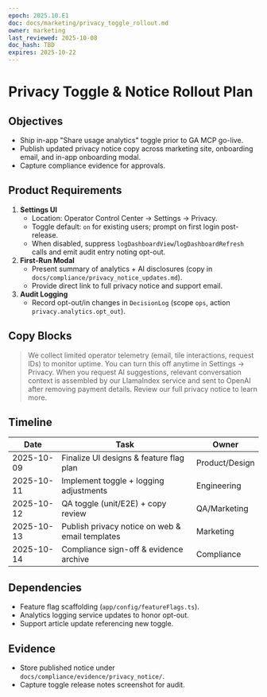 ```yaml
---
epoch: 2025.10.E1
doc: docs/marketing/privacy_toggle_rollout.md
owner: marketing
last_reviewed: 2025-10-08
doc_hash: TBD
expires: 2025-10-22
---
```

# Privacy Toggle & Notice Rollout Plan

## Objectives
- Ship in-app "Share usage analytics" toggle prior to GA MCP go-live.
- Publish updated privacy notice copy across marketing site, onboarding email, and in-app onboarding modal.
- Capture compliance evidence for approvals.

## Product Requirements
1. **Settings UI**
   - Location: Operator Control Center → Settings → Privacy.
   - Toggle default: `on` for existing users; prompt on first login post-release.
   - When disabled, suppress `logDashboardView`/`logDashboardRefresh` calls and emit audit entry noting opt-out.
2. **First-Run Modal**
   - Present summary of analytics + AI disclosures (copy in `docs/compliance/privacy_notice_updates.md`).
   - Provide direct link to full privacy notice and support email.
3. **Audit Logging**
   - Record opt-out/in changes in `DecisionLog` (scope `ops`, action `privacy.analytics.opt_out`).

## Copy Blocks
> We collect limited operator telemetry (email, tile interactions, request IDs) to monitor uptime. You can turn this off anytime in Settings → Privacy. When you request AI suggestions, relevant conversation context is assembled by our LlamaIndex service and sent to OpenAI after removing payment details. Review our full privacy notice to learn more.

## Timeline
| Date | Task | Owner |
| --- | --- | --- |
| 2025-10-09 | Finalize UI designs & feature flag plan | Product/Design |
| 2025-10-11 | Implement toggle + logging adjustments | Engineering |
| 2025-10-12 | QA toggle (unit/E2E) + copy review | QA/Marketing |
| 2025-10-13 | Publish privacy notice on web & email templates | Marketing |
| 2025-10-14 | Compliance sign-off & evidence archive | Compliance |

## Dependencies
- Feature flag scaffolding (`app/config/featureFlags.ts`).
- Analytics logging service updates to honor opt-out.
- Support article update referencing new toggle.

## Evidence
- Store published notice under `docs/compliance/evidence/privacy_notice/`.
- Capture toggle release notes screenshot for audit.
